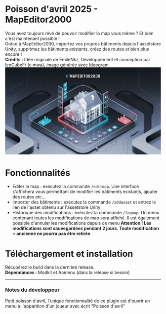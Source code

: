 # Poisson d'avril 2025 - MapEditor2000
Vous avez toujours rêvé de pouvoir modifier la map vous même ? Et bien c'est maintenant possible !  
Grâce à MapEditor2000, importez vos propres bâtiments depuis l'assetstore Unity, supprimez les bâtiments existants, créez des routes et bien plus encore !  
**Crédits :** Idée originale de EmileNkz, Développement et conception par IceCubeFr (c mwa), image générée avec Ideogram
![](a-3d-illustration-of-a-futuristic-interf_HKFKukBcQTuGKdtgUoL4ZQ_HpFTywE8SbiFllRAT821Fg.jpeg)

# Fonctionnalités
- Editer la map : exécutez la commande `/editmap`. Une interface s'affichera vous permettant de modifier les bâtiments existants, ajouter des routes etc...  
- Importer des bâtiments : exécutez la commande `/addasset` et entrez le lien de l'asset obtenu sur l'assetstore Unity
- Historique des modifications : exécutez la commande `/logmap`. Un menu contenant toutes les modifications de map sera affiché. Il est également possible d'annuler les modifications depuis ce menu
**Attention ! Les modifications sont sauvegardées pendant 2 jours. Toute modification + ancienne ne pourra pas être retirée**

# Téléchargement et installation
Récupérez le build dans la dernière release.  
**Dépendances :** Modkit et Aamenu (dans la release si besoin)  

-------------

### Notes du développeur
Petit poisson d'avril, l'unique fonctionnalité de ce plugin est d'ouvrir un menu à l'apparition d'un joueur avec écrit "Poisson d'avril"
